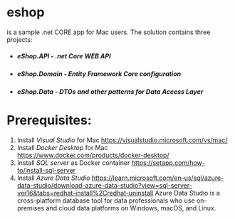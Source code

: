# eshop 
is a sample .net CORE app for Mac users.
The solution contains three projects:
- ##### eShop.API - .net Core WEB API
- ##### eShop.Domain - Entity Framework Core configuration
- ##### eShop.Data - DTOs and other patterns for Data Access Layer

# Prerequisites:
1. Install *Visual Studio* for Mac https://visualstudio.microsoft.com/vs/mac/
2. Install *Docker Desktop* for Mac https://www.docker.com/products/docker-desktop/
3. Install *SQL server* as Docker container https://setapp.com/how-to/install-sql-server
4. Install *Azure Data Studio* https://learn.microsoft.com/en-us/sql/azure-data-studio/download-azure-data-studio?view=sql-server-ver16&tabs=redhat-install%2Credhat-uninstall
Azure Data Studio is a cross-platform database tool for data professionals who use on-premises and cloud data platforms on Windows, macOS, and Linux.